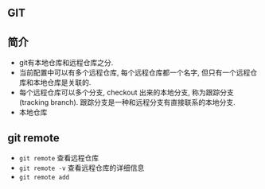 ## GIT

## 简介
- git有本地仓库和远程仓库之分.
- 当前配置中可以有多个远程仓库, 每个远程仓库都一个名字, 但只有一个远程仓库和本地仓库是关联的.
- 每个远程仓库可以多个分支, checkout 出来的本地分支, 称为跟踪分支(tracking branch). 跟踪分支是一种和远程分支有直接联系的本地分支.
- 本地仓库

## git remote
- `git remote` 查看远程仓库
- `git remote -v` 查看远程仓库的详细信息
- `git remote add` 
